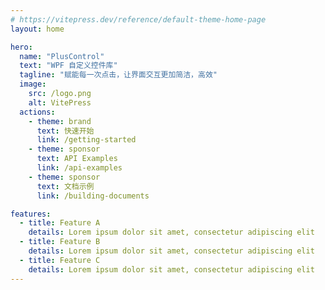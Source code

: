 ```yaml
---
# https://vitepress.dev/reference/default-theme-home-page
layout: home

hero:
  name: "PlusControl"
  text: "WPF 自定义控件库"
  tagline: "赋能每一次点击，让界面交互更加简洁，高效"
  image:
    src: /logo.png
    alt: VitePress
  actions:
    - theme: brand
      text: 快速开始
      link: /getting-started
    - theme: sponsor
      text: API Examples
      link: /api-examples
    - theme: sponsor
      text: 文档示例
      link: /building-documents

features:
  - title: Feature A
    details: Lorem ipsum dolor sit amet, consectetur adipiscing elit
  - title: Feature B
    details: Lorem ipsum dolor sit amet, consectetur adipiscing elit
  - title: Feature C
    details: Lorem ipsum dolor sit amet, consectetur adipiscing elit
---
```


<style>
:root {
  --vp-home-hero-name-color: transparent;
  --vp-home-hero-name-background: -webkit-linear-gradient(120deg, #bd34fe, #41d1ff);


  --vp-home-hero-image-background-image: linear-gradient(-45deg, #bd34fe 50%, #47caff 50%);
  --vp-home-hero-image-filter: blur(40px);
}

</style>